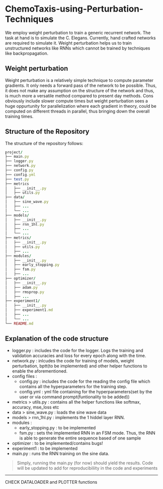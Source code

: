 # ChemoTaxis-using-Perturbation-Techniques

We employ weight perturbation to train a generic recurrent network. The task at hand is to simulate the C. Elegans. Currently, hand crafted networks are required to simulate it. Weight perturbation helps us to train unstructured networks like RNNs which cannot be trained by techniques like backpropagation.

## Weight perturbation

Weight perturbation is a relatively simple technique to compute parameter gradients. It only needs a forward pass of the network to be possible. Thus, it does not make any assumption on the structure of the network and thus, is much more a versatile method compared to present day methods. Cons obviously include slower compute times but weight perturbation sees a huge oppurtunity for parallelization where each gradient in theory, could be computed on different threads in parallel, thus bringing down the overall training times.

## Structure of the Repository

The structure of the repository follows:

```ruby
project/
├── main.py
├── logger.py
├── network.py
├── config.py
├── config.yml
├── test.py
├── metrics
│   ├── __init__.py
│   ├── utils.py
├── data/
│   ├── sine_wave.py
│   ├── ...
│   └── ...
├── models/
│   ├── __init__.py
│   ├── rnn_1hl.py
│   ├── ...
│   └── ...
├── metrics/
│   ├── __init__.py
│   ├── utils.py
│   ├── ...
├── modules/
│   ├── __init__.py
│   ├── early_stopping.py
│   ├── fsm.py
│   ├── ...
├── optimizer/
│   ├── __init__.py
│   ├── adam.py
│   ├── rmsprop.py
│   ├── ...
├── experiment1/
│   ├── __init__.py
│   ├── experiment1.md
│   ├── ...
│   └── ...
└── README.md
```

## Explanation of the code structure

* logger.py : includes the code for the logger. Logs the training and validation accuracies and loss for every epoch along with the time.
* network.py : inlcudes the code for training of models, weight perturbation, bptt(to be implemented) and other helper functions to enable the aforementioned.
* config files :
  * config.py : includes the code for the reading the config file which contains all the hyperparameters for the training step.
  * config.yml : yml file containing for the hyperparameters(set by the user or via command prompt(funtionality to be added))
* metrics > utils.py : contains all the helper functions like softmax, accuracy, mse_loss etc
* data > sine_wave.py : loads the sine wave data
* models > rnn_1hl.py : implements the 1 hiddel layer RNN.
* modules :
  * early_stopping.py : to be implemented
  * fsm.py : sets the implemented RNN in an FSM mode. Thus, the RNN is able to generate the entire sequence based of one sample
* optimizer : to be implemented/contains bugs!
* experiment1 : to be implemented
* main.py : runs the RNN training on the sine data.

> Simply, running the main.py (for now) should yield the results.
> Code will be updated to add for reproducibiliity in the code and experiments

---

CHECK DATALOADER and PLOTTER functions
